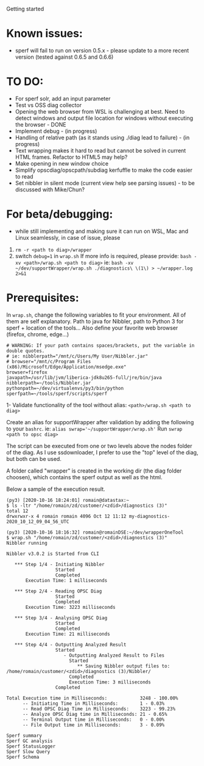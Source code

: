 Getting started

# Known issues:
- sperf will fail to run on version 0.5.x - please update to a more recent version (tested against 0.6.5 and 0.6.6)

# TO DO:
- For sperf solr, add an input parameter
- Test vs OSS diag collector
- Opening the web browser from WSL is challenging at best. Need to detect windows and output file location for windows without executing the browser - DONE
- Implement debug - (in progress)
- Handling of relative path (as it stands using ./diag lead to failure) - (in progress)
- Text wrapping makes it hard to read but cannot be solved in current HTML frames. Refactor to HTML5 may help?
- Make opening in new window choice
- Simplify opscdiag/opscpath/subdiag kerfuffle to make the code easier to read
- Set nibbler in silent mode (current view help see parsing issues) - to be discussed with Mike/Chun?

# For beta/debugging:
- while still implementing and making sure it can run on WSL, Mac and Linux seamlessly, in case of issue, please
1. `rm -r <path to diag>/wrapper`
2. switch `debug=1` in `wrap.sh`
If more info is required, please provide:
`bash -xv <path>/wrap.sh <path to diag>`
ie: `bash -xv ~/dev/supportWrapper/wrap.sh ./diagnostics\ \(1\) > ~/wrapper.log  2>&1`

# Prerequisites:
In `wrap.sh`, change the following variables to fit your environment.
All of them are self explanatory.
Path to java for Nibbler, path to Python 3 for sperf + location of the tools...
Also define your favorite web browser (firefox, chrome, edge...)

```
# WARNING: If your path contains spaces/brackets, put the variable in double quotes.
# ie: nibblerpath="/mnt/c/Users/My User/Nibbler.jar"
# browser="/mnt/c/Program Files (x86)/Microsoft/Edge/Application/msedge.exe"
browser=firefox
javapath=/usr/lib/jvm/liberica-jdk8u265-full/jre/bin/java
nibblerpath=~/tools/Nibbler.jar
pythonpath=~/dev/virtualenvs/py3/bin/python
sperfpath=~/tools/sperf/scripts/sperf
```

1- Validate functionality of the tool without alias:
`<path>/wrap.sh <path to diag>`

Create an alias for supportWrapper after validation by adding the following to your `bashrc`.
ie: `alias swrap='~/supportWrapper/wrap.sh'`
Run `swrap <path to opsc diag>`

The script can be executed from one or two levels above the nodes folder of the diag. As I use ssdownloader, I prefer to use the "top" level of the diag, but both can be used.

A folder called "wrapper" is created in the working dir (the diag folder choosen), which contains the sperf output as well as the html.

Below a sample of the execution result.

```
(py3) [2020-10-16 18:24:01] romain@datastax:~
$ ls -ltr "/home/romain/zd/customer/<zdid>/diagnostics (3)"
total 12
drwxrwxr-x 4 romain romain 4096 Oct 12 11:12 my-diagnostics-2020_10_12_09_04_56_UTC

(py3) [2020-10-16 18:16:32] romain@romainDSE:~/dev/wrapperOneTool
$ wrap.sh "/home/romain/zd/customer/<zdid>/diagnostics (3)"
Nibbler running

Nibbler v3.0.2 is Started from CLI

   *** Step 1/4 - Initiating Nibbler
                  Started
                  Completed
       Execution Time: 1 milliseconds

   *** Step 2/4 - Reading OPSC Diag
                  Started
                  Completed
       Execution Time: 3223 milliseconds

   *** Step 3/4 - Analysing OPSC Diag
                  Started
                  Completed
       Execution Time: 21 milliseconds

   *** Step 4/4 - Outputting Analyzed Result
                  Started
                     - Outputting Analyzed Result to Files
                       Started
                          ** Saving Nibbler output files to: /home/romain/customer/<zdid>/diagnostics (3)/Nibbler/
                       Completed
                       Execution Time: 3 milliseconds
                  Completed

Total Execution time in Milliseconds:            3248 - 100.00%
      -- Initiating Time in Milliseconds:        1 - 0.03%
      -- Read OPSC Diag Time in Milliseconds:    3223 - 99.23%
      -- Analyze OPSC Diag time in Milliseconds: 21 - 0.65%
      -- Terminal Output time in Milliseconds:   0 - 0.00%
      -- File Output time in Milliseconds:       3 - 0.09%

Sperf summary
Sperf GC analysis
Sperf StatusLogger
Sperf Slow Query
Sperf Schema
```
